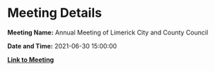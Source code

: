 # Meeting Details

**Meeting Name:** Annual Meeting of Limerick City and County Council

**Date and Time:** 2021-06-30 15:00:00

**[Link to Meeting](https://www.limerick.ie/council/whats-on/annual-meeting-limerick-city-and-county-council-5)**

